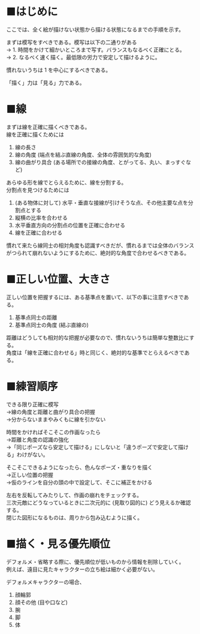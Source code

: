 ﻿# ■はじめに
ここでは、全く絵が描けない状態から描ける状態になるまでの手順を示す。  

まずは模写をすべきである。模写は以下の二通りがある  
→ 1. 時間をかけて細かいところまで写す。バランスもなるべく正確にとる。  
→ 2. なるべく速く描く。最低限の労力で安定して描けるように。  

慣れないうちは 1 を中心にするべきである。  

「描く」力は「見る」力である。  

# ■線
まずは線を正確に描くべきである。  
線を正確に描くためには  

1. 線の長さ  
2. 線の角度 (端点を結ぶ直線の角度、全体の雰囲気的な角度)  
3. 線の曲がり具合 (ある場所での接線の角度、とがってる、丸い、まっすぐなど)  

あらゆる形を線でとらえるために、線を分割する。  
分割点を見つけるためには  

1. (ある物体に対して) 水平・垂直な接線が引けそうな点、その他主要な点を分割点とする  
2. 縦横の比率を合わせる  
3. 水平垂直方向の分割点の位置を正確に合わせる  
4. 線を正確に合わせる  

慣れて来たら線同士の相対角度も認識すべきだが、慣れるまでは全体のバランスがつられて崩れないようにするために、絶対的な角度で合わせるべきである。  

# ■正しい位置、大きさ
正しい位置を把握するには、ある基準点を置いて、以下の事に注意すべきである。  

1. 基準点同士の距離  
2. 基準点同士の角度 (結ぶ直線の)  

距離はどうしても相対的な把握が必要なので、慣れないうちは簡単な整数比にする。  
角度は「線を正確に合わせる」時と同じく、絶対的な基準でとらえるべきである。  

# ■練習順序
できる限り正確に模写  
→線の角度と距離と曲がり具合の把握  
→分からないままやみくもに線を引かない  

時間をかければそこそこの作画なったら  
→距離と角度の認識の強化  
→「同じポーズなら安定して描ける」にしないと「違うポーズで安定して描ける」わけがない。  

そこそこできるようになったら、色んなポーズ・重なりを描く  
→正しい位置の把握  
→仮のラインを自分の頭の中で設定して、そこに補正をかける  

左右を反転してみたりして、作画の崩れをチェックする。  
三次元敵にどうなっているときに二次元的に (見取り図的に) どう見えるか確認する。  
閉じた図形になるものは、周りから包み込むように描く。  

# ■描く・見る優先順位
デフォルメ・省略する際に、優先順位が低いものから情報を削除していく。  
例えば、遠目に見たキャラクターの立ち絵は細かく必要がない。  

デフォルメキャラクターの場合、  

1. 顔輪郭  
2. 顔その他 (目や口など)  
3. 腕  
4. 脚  
5. 体  
